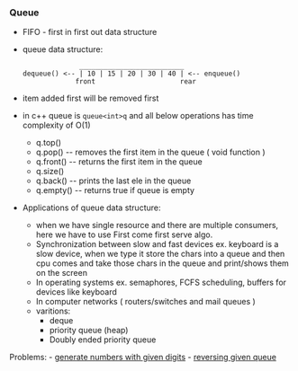 ### Queue 

- FIFO - first in first out data structure 
- queue data structure:
    ```
                  __________________________
    dequeue() <-- | 10 | 15 | 20 | 30 | 40 | <-- enqueue()
                 front                     rear
    ```
- item added first will be removed first 
- in c++ queue is `queue<int>q` and all below operations has time complexity of O(1)
    - q.top()
    - q.pop() -- removes the first item in the queue ( void function )
    - q.front() -- returns the first item in the queue
    - q.size()
    - q.back() -- prints the last ele in the queue
    - q.empty() -- returns true if queue is empty

- Applications of queue data structure:
    - when we have single resource and there are multiple consumers, here we have to use First come first serve algo.
    - Synchronization between slow and fast devices 
        ex. keyboard is a slow device, when we type it store the chars into a queue and then cpu comes and take those 
        chars in the queue and print/shows them on the screen
    - In operating systems ex. semaphores, FCFS scheduling, buffers for devices like keyboard
    - In computer networks ( routers/switches and mail queues )
    - varitions:
        - deque
        - priority queue (heap)
        - Doubly ended priority queue 

Problems:
    - [generate numbers with given digits](./generate_numbers_with_given_digits.cpp)
    - [reversing given queue](./reversing_queue.cpp)
